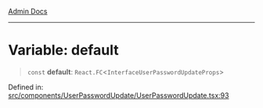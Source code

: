 [Admin Docs](/)

***

# Variable: default

> `const` **default**: `React.FC`\<`InterfaceUserPasswordUpdateProps`\>

Defined in: [src/components/UserPasswordUpdate/UserPasswordUpdate.tsx:93](https://github.com/PalisadoesFoundation/talawa-admin/blob/main/src/components/UserPasswordUpdate/UserPasswordUpdate.tsx#L93)
